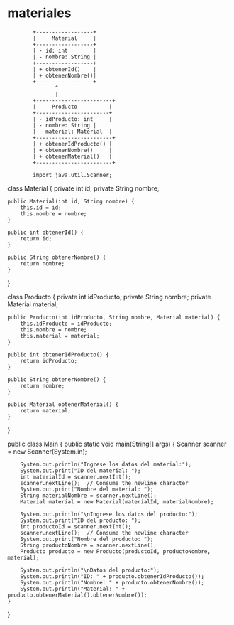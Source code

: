 # materiales

            +------------------+
            |     Material     |
            +------------------+
            | - id: int        |
            | - nombre: String |
            +------------------+
            | + obtenerId()    |
            | + obtenerNombre()|
            +------------------+
                   ^
                   |
            +------------------------+
            |     Producto          |
            +-----------------------+
            | - idProducto: int     |
            | - nombre: String |
            | - material: Material  |
            +------------------------+
            | + obtenerIdProducto() |
            | + obtenerNombre()     |
            | + obtenerMaterial()   |
            +------------------------+

            import java.util.Scanner;

class Material {
    private int id;
    private String nombre;

    public Material(int id, String nombre) {
        this.id = id;
        this.nombre = nombre;
    }

    public int obtenerId() {
        return id;
    }

    public String obtenerNombre() {
        return nombre;
    }
}

class Producto {
    private int idProducto;
    private String nombre;
    private Material material;

    public Producto(int idProducto, String nombre, Material material) {
        this.idProducto = idProducto;
        this.nombre = nombre;
        this.material = material;
    }

    public int obtenerIdProducto() {
        return idProducto;
    }

    public String obtenerNombre() {
        return nombre;
    }

    public Material obtenerMaterial() {
        return material;
    }
}

public class Main {
    public static void main(String[] args) {
        Scanner scanner = new Scanner(System.in);

        System.out.println("Ingrese los datos del material:");
        System.out.print("ID del material: ");
        int materialId = scanner.nextInt();
        scanner.nextLine();  // Consume the newline character
        System.out.print("Nombre del material: ");
        String materialNombre = scanner.nextLine();
        Material material = new Material(materialId, materialNombre);

        System.out.println("\nIngrese los datos del producto:");
        System.out.print("ID del producto: ");
        int productoId = scanner.nextInt();
        scanner.nextLine();  // Consume the newline character
        System.out.print("Nombre del producto: ");
        String productoNombre = scanner.nextLine();
        Producto producto = new Producto(productoId, productoNombre, material);

        System.out.println("\nDatos del producto:");
        System.out.println("ID: " + producto.obtenerIdProducto());
        System.out.println("Nombre: " + producto.obtenerNombre());
        System.out.println("Material: " + producto.obtenerMaterial().obtenerNombre());
    }
}
